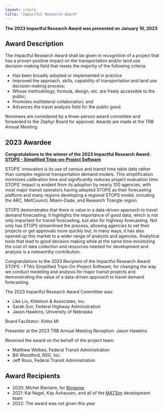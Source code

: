 ```yaml
---
layout: simple
title: "Impactful Research Award"
---
```


**The 2023 Impactful Research Award was presented on January 10, 2023**

## Award Description

The Impactful Research Award shall be given in recognition of a project that has a proven positive impact on the transportation and/or land use decision-making field that meets the majority of the following criteria.
- Has been broadly adopted or implemented in practice
- Improved the approach, skills, capability of transportation and land use decision-making process;
- Whose methodology, formula, design, etc. are freely accessible to the public;
- Promotes multilateral collaboration; and
- Advances the travel analysis field for the public good.

Nominees are considered by a three-person award committee and forwarded to the Zephyr Board for approval.  Awards are made at the TRB Annual Meeting.

## 2023 Awardee

**Congratulations to the winner of the 2023 Impactful Research Award: [STOPS - Simplified Trips-on-Project Software](https://www.transit.dot.gov/funding/grant-programs/capital-investments/stops)**

STOPS' innovation is its use of census and transit time table data rather than complex regional transportation demand models. This simplification minimizes calibration time and significantly reduces project evaluation time. STOPS’ impact is evident from its adoption by nearly 100 agencies, with most major transit operators having adopted STOPS as their forecasting platform and many regions developing a regional STOPS model, including the ARC, MetCouncil, Miami-Dade, and Research Triangle region. 

STOPS demonstrates that there is value in a data-driven approach to travel demand forecasting. It highlights the importance of good data, which is not only important for transit forecasting, but also for highway forecasting. Not only has STOPS streamlined the process, allowing agencies to vet their projects or get approvals more quickly but, in many ways, it has also opened up this market to a wider range of analysts and agencies. Analytical tools that lead to good decision making while at the same time minimizing the cost of data collection and resources needed for development and analysis is a noteworthy contribution. 

Congratulations to the 2023 Recipient of the Impactful Research Award: STOPS – FTA’s Simplified Trips-On-Project Software, for changing the way we conduct modeling and analysis for major transit projects and demonstrating the value of a data-driven approach to travel demand forecasting. 

The 2023 Impactful Research Award Committee was:

- Like Liu, Kittelson & Associates, Inc.
- Sarah Sun, Federal Highway Administration
- Jason Hawkins, University of Nebraska

Board Facilitator: Xinbo Mi

Presenter at the 2023 TRB Annual Meeting Reception: Jason Hawkins

Received the award on the behalf of the project team:
- Matthew Welbes, Federal Transit Administration
- Bill Woodford, RSG, Inc.
- Jeff Roux, Federal Transit Administration

## Award Recipients

- 2020: Michel Bierlaire, for [Biogeme](https://biogeme.epfl.ch/)
- 2021: Kai Nagel, Kay Axhausen, and all of the [MATSim](https://matsim.org) development team
- 2022: The award was not given this year
